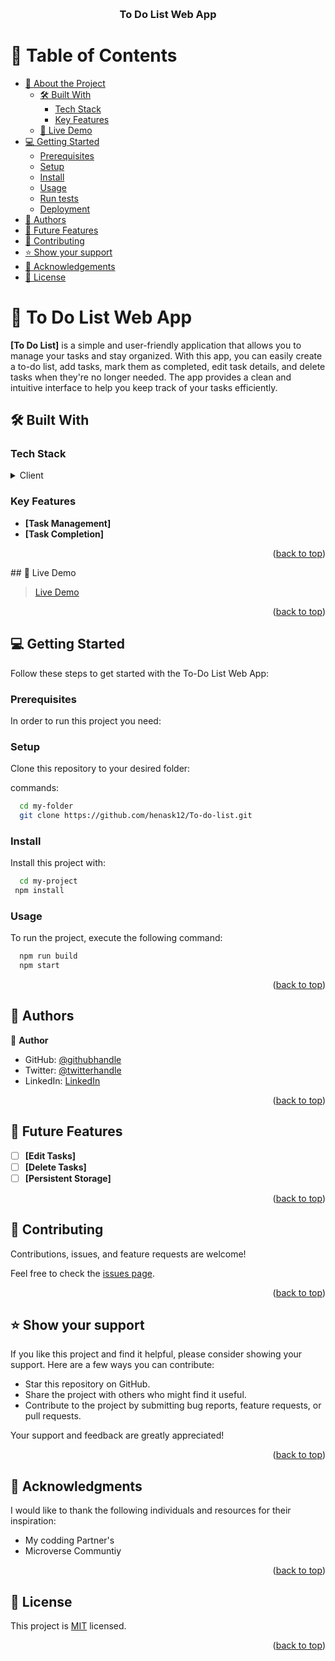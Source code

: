 <a name="readme-top"></a>

<div align="center">
  
  <br/>

  <h3><b>To Do List Web App</b></h3>

</div>

<!-- TABLE OF CONTENTS -->

# 📗 Table of Contents

-   [📖 About the Project](#about-project)
    -   [🛠 Built With](#built-with)
        -   [Tech Stack](#tech-stack)
        -   [Key Features](#key-features)
    -   [🚀 Live Demo](#live-demo)
-   [💻 Getting Started](#getting-started)
    -   [Prerequisites](#prerequisites)
    -   [Setup](#setup)
    -   [Install](#install)
    -   [Usage](#usage)
    -   [Run tests](#run-tests)
    -   [Deployment](#deployment)
-   [👥 Authors](#authors)
-   [🔭 Future Features](#future-features)
-   [🤝 Contributing](#contributing)
-   [⭐️ Show your support](#support)
-   [🙏 Acknowledgements](#acknowledgements)
-   [📝 License](#license)

<!-- PROJECT DESCRIPTION -->

# 📖 To Do List Web App <a name="about-project"></a>

**[To Do List]** is a simple and user-friendly application that allows you to manage your tasks and stay organized. With this app, you can easily create a to-do list, add tasks, mark them as completed, edit task details, and delete tasks when they're no longer needed. The app provides a clean and intuitive interface to help you keep track of your tasks efficiently.

## 🛠 Built With <a name="built-with"></a>

### Tech Stack <a name="tech-stack"></a>

<details>
  <summary>Client</summary>
  <ul>
    <li><a href="#">HTML</a></li>
    <li><a href="#">CSS</a></li>
    <li><a href="#">Javascript</a></li>
  </ul>
</details>

<!-- Features -->

### Key Features <a name="key-features"></a>

-   **[Task Management]**
-   **[Task Completion]**

<p align="right">(<a href="#readme-top">back to top</a>)</p>
## 🚀 Live Demo <a name="live-demo"></a>

> [Live Demo](https://henask12.github.io/To-do-list/dist/index.html)

<p align="right">(<a href="#readme-top">back to top</a>)</p>

<!-- GETTING STARTED -->

## 💻 Getting Started <a name="getting-started"></a>

Follow these steps to get started with the To-Do List Web App:

### Prerequisites

In order to run this project you need:

<!--
Example command:

```sh
 gem install rails
```
 -->

### Setup

Clone this repository to your desired folder:

commands:

```sh
  cd my-folder
  git clone https://github.com/henask12/To-do-list.git
```

### Install

Install this project with:

```sh
  cd my-project
 npm install
```

### Usage

To run the project, execute the following command:

```sh
  npm run build
  npm start
```

<p align="right">(<a href="#readme-top">back to top</a>)</p>

<!-- AUTHORS -->

## 👥 Authors <a name="authors"></a>

👤 **Author**

-   GitHub: [@githubhandle](https://github.com/henask12)
-   Twitter: [@twitterhandle](https://twitter.com/henok_mekonnen3)
-   LinkedIn: [LinkedIn](https://www.linkedin.com/in/henok-mekonnen-491685188)

<p align="right">(<a href="#readme-top">back to top</a>)</p>

<!-- FUTURE FEATURES -->

## 🔭 Future Features <a name="future-features"></a>

-   [ ] **[Edit Tasks]**
-   [ ] **[Delete Tasks]**
-   [ ] **[Persistent Storage]**

<p align="right">(<a href="#readme-top">back to top</a>)</p>

<!-- CONTRIBUTING -->

## 🤝 Contributing <a name="contributing"></a>

Contributions, issues, and feature requests are welcome!

Feel free to check the [issues page](https://github.com/henask12/To-do-list/issues).

<p align="right">(<a href="#readme-top">back to top</a>)</p>

<!-- SUPPORT -->

## ⭐️ Show your support <a name="support"></a>

If you like this project and find it helpful, please consider showing your support. Here are a few ways you can contribute:

-   Star this repository on GitHub.
-   Share the project with others who might find it useful.
-   Contribute to the project by submitting bug reports, feature requests, or pull requests.

Your support and feedback are greatly appreciated!

<p align="right">(<a href="#readme-top">back to top</a>)</p>

<!-- ACKNOWLEDGEMENTS -->

## 🙏 Acknowledgments <a name="acknowledgements"></a>

I would like to thank the following individuals and resources for their inspiration:

-   My codding Partner's
-   Microverse Communtiy

<p align="right">(<a href="#readme-top">back to top</a>)</p>

<!-- LICENSE -->

## 📝 License <a name="license"></a>

This project is [MIT](./MIT) licensed.

<p align="right">(<a href="#readme-top">back to top</a>)</p>
